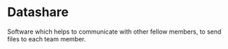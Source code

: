 # Datashare
Software which helps to communicate with other fellow members, to send files to each team member.
